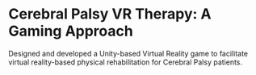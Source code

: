 # Cerebral Palsy VR Therapy: A Gaming Approach
Designed and developed a Unity-based Virtual Reality game to facilitate virtual reality-based physical rehabilitation for Cerebral Palsy patients.
